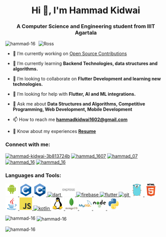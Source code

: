 <h1 align="center">Hi 👋, I'm Hammad Kidwai</h1>
<h3 align="center">A Computer Science and Engineering student from IIIT Agartala</h3>
<img align= "right" alt="Ross" width="400" src="https://i.giphy.com/media/v1.Y2lkPTc5MGI3NjExZ2VtZjYxbW4xM2MzaDdpZDV4djR2ZWFyZXNud3I3eGJtM3RmM3lrbCZlcD12MV9pbnRlcm5hbF9naWZfYnlfaWQmY3Q9Zw/JOe7JxOiMg61ogl6fH/giphy.gif">
<p align="left"> <img src="https://komarev.com/ghpvc/?username=hammad-16&label=Profile%20views&color=0e75b6&style=flat" alt="hammad-16" /> </p>

- 🔭 I’m currently working on [Open Source Contributions](https://github.com/hammad-16)

- 🌱 I’m currently learning **Backend Technologies, data structures and algorithms.**

- 👯 I’m looking to collaborate on **Flutter Development and learning new technologies.**

- 🤝 I’m looking for help with **Flutter, AI and ML integrations.**

- 💬 Ask me about **Data Structures and Algorithms, Competitive Programming, Web Development, Mobile Development**

- 📫 How to reach me **hammadkidwai1602@gmail.com**

- 📄 Know about my experiences [**Resume**](https://drive.google.com/file/d/1wTfTILeIlSDjBIuxvzQ6LIJUl2mF5Zl7/view?usp=drivesdk)

<h3 align="left">Connect with me:</h3>
<p align="left">
<a href="https://linkedin.com/in/hammad-kidwai-3b813724b" target="blank"><img align="center" src="https://raw.githubusercontent.com/rahuldkjain/github-profile-readme-generator/master/src/images/icons/Social/linked-in-alt.svg" alt="hammad-kidwai-3b813724b" height="30" width="40" /></a>
<a href="https://instagram.com/hammad_1607" target="blank"><img align="center" src="https://raw.githubusercontent.com/rahuldkjain/github-profile-readme-generator/master/src/images/icons/Social/instagram.svg" alt="hammad_1607" height="30" width="40" /></a>
<a href="https://www.codechef.com/users/hammad_07" target="blank"><img align="center" src="https://cdn.jsdelivr.net/npm/simple-icons@3.1.0/icons/codechef.svg" alt="hammad_07" height="30" width="40" /></a>
<a href="https://codeforces.com/profile/hammad_16" target="blank"><img align="center" src="https://raw.githubusercontent.com/rahuldkjain/github-profile-readme-generator/master/src/images/icons/Social/codeforces.svg" alt="hammad_16" height="30" width="40" /></a>
<a href="https://www.leetcode.com/hammad_16" target="blank"><img align="center" src="https://raw.githubusercontent.com/rahuldkjain/github-profile-readme-generator/master/src/images/icons/Social/leet-code.svg" alt="hammad_16" height="30" width="40" /></a>
</p>

<h3 align="left">Languages and Tools:</h3>
<p align="left"> <a href="https://developer.android.com" target="_blank" rel="noreferrer"> <img src="https://raw.githubusercontent.com/devicons/devicon/master/icons/android/android-original-wordmark.svg" alt="android" width="40" height="40"/> </a> <a href="https://www.cprogramming.com/" target="_blank" rel="noreferrer"> <img src="https://raw.githubusercontent.com/devicons/devicon/master/icons/c/c-original.svg" alt="c" width="40" height="40"/> </a> <a href="https://www.w3schools.com/cpp/" target="_blank" rel="noreferrer"> <img src="https://raw.githubusercontent.com/devicons/devicon/master/icons/cplusplus/cplusplus-original.svg" alt="cplusplus" width="40" height="40"/> </a> <a href="https://dart.dev" target="_blank" rel="noreferrer"> <img src="https://www.vectorlogo.zone/logos/dartlang/dartlang-icon.svg" alt="dart" width="40" height="40"/> </a> <a href="https://expressjs.com" target="_blank" rel="noreferrer"> <img src="https://raw.githubusercontent.com/devicons/devicon/master/icons/express/express-original-wordmark.svg" alt="express" width="40" height="40"/> </a> <a href="https://firebase.google.com/" target="_blank" rel="noreferrer"> <img src="https://www.vectorlogo.zone/logos/firebase/firebase-icon.svg" alt="firebase" width="40" height="40"/> </a> <a href="https://flutter.dev" target="_blank" rel="noreferrer"> <img src="https://www.vectorlogo.zone/logos/flutterio/flutterio-icon.svg" alt="flutter" width="40" height="40"/> </a> <a href="https://git-scm.com/" target="_blank" rel="noreferrer"> <img src="https://www.vectorlogo.zone/logos/git-scm/git-scm-icon.svg" alt="git" width="40" height="40"/> </a> <a href="https://golang.org" target="_blank" rel="noreferrer"> <img src="https://raw.githubusercontent.com/devicons/devicon/master/icons/go/go-original.svg" alt="go" width="40" height="40"/> </a> <a href="https://www.w3.org/html/" target="_blank" rel="noreferrer"> <img src="https://raw.githubusercontent.com/devicons/devicon/master/icons/html5/html5-original-wordmark.svg" alt="html5" width="40" height="40"/> </a> <a href="https://www.java.com" target="_blank" rel="noreferrer"> <img src="https://raw.githubusercontent.com/devicons/devicon/master/icons/java/java-original.svg" alt="java" width="40" height="40"/> </a> <a href="https://developer.mozilla.org/en-US/docs/Web/JavaScript" target="_blank" rel="noreferrer"> <img src="https://raw.githubusercontent.com/devicons/devicon/master/icons/javascript/javascript-original.svg" alt="javascript" width="40" height="40"/> </a> <a href="https://kotlinlang.org" target="_blank" rel="noreferrer"> <img src="https://www.vectorlogo.zone/logos/kotlinlang/kotlinlang-icon.svg" alt="kotlin" width="40" height="40"/> </a> <a href="https://www.linux.org/" target="_blank" rel="noreferrer"> <img src="https://raw.githubusercontent.com/devicons/devicon/master/icons/linux/linux-original.svg" alt="linux" width="40" height="40"/> </a> <a href="https://www.mongodb.com/" target="_blank" rel="noreferrer"> <img src="https://raw.githubusercontent.com/devicons/devicon/master/icons/mongodb/mongodb-original-wordmark.svg" alt="mongodb" width="40" height="40"/> </a> <a href="https://www.mysql.com/" target="_blank" rel="noreferrer"> <img src="https://raw.githubusercontent.com/devicons/devicon/master/icons/mysql/mysql-original-wordmark.svg" alt="mysql" width="40" height="40"/> </a> <a href="https://nodejs.org" target="_blank" rel="noreferrer"> <img src="https://raw.githubusercontent.com/devicons/devicon/master/icons/nodejs/nodejs-original-wordmark.svg" alt="nodejs" width="40" height="40"/> </a> <a href="https://postman.com" target="_blank" rel="noreferrer">  <a href="https://www.python.org" target="_blank" rel="noreferrer"> <img src="https://raw.githubusercontent.com/devicons/devicon/master/icons/python/python-original.svg" alt="python" width="40" height="40"/> </a> </p>


<p><img align="left" src="https://github-readme-stats.vercel.app/api/top-langs?username=hammad-16&show_icons=true&locale=en&layout=compact" alt="hammad-16" /></p>

<p>&nbsp;<img align="center" src="https://github-readme-stats.vercel.app/api?username=hammad-16&show_icons=true&locale=en" alt="hammad-16" /></p>

<p><img align="center" src="https://github-readme-streak-stats.herokuapp.com/?user=hammad-16&" alt="hammad-16" /></p>
